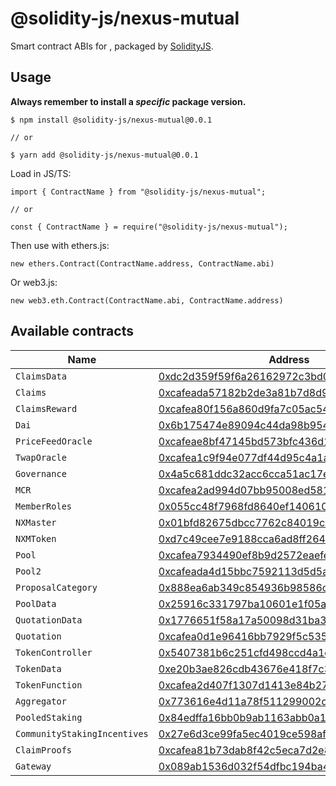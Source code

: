 # @solidity-js/nexus-mutual

Smart contract ABIs for [](), packaged by [SolidityJS](https://github.com/solidity-js).

## Usage

**Always remember to install a _specific_ package version.**

    $ npm install @solidity-js/nexus-mutual@0.0.1

    // or

    $ yarn add @solidity-js/nexus-mutual@0.0.1

Load in JS/TS:

    import { ContractName } from "@solidity-js/nexus-mutual";

    // or

    const { ContractName } = require("@solidity-js/nexus-mutual");

Then use with ethers.js:

    new ethers.Contract(ContractName.address, ContractName.abi)

Or web3.js:

    new web3.eth.Contract(ContractName.abi, ContractName.address)


## Available contracts

| Name | Address |
| ---- | ------- |
| `ClaimsData` | [0xdc2d359f59f6a26162972c3bd0cfbfd8c9ef43af](https://etherscan.com/address/0xdc2d359f59f6a26162972c3bd0cfbfd8c9ef43af) |
| `Claims` | [0xcafeada57182b2de3a81b7d8d97a7a223ff9c978](https://etherscan.com/address/0xcafeada57182b2de3a81b7d8d97a7a223ff9c978) |
| `ClaimsReward` | [0xcafea80f156a860d9fa7c05ac540f1faddaecf78](https://etherscan.com/address/0xcafea80f156a860d9fa7c05ac540f1faddaecf78) |
| `Dai` | [0x6b175474e89094c44da98b954eedeac495271d0f](https://etherscan.com/address/0x6b175474e89094c44da98b954eedeac495271d0f) |
| `PriceFeedOracle` | [0xcafeae8bf47145bd573bfc436d1728cff224ca13](https://etherscan.com/address/0xcafeae8bf47145bd573bfc436d1728cff224ca13) |
| `TwapOracle` | [0xcafea1c9f94e077df44d95c4a1ad5a5747a18b5c](https://etherscan.com/address/0xcafea1c9f94e077df44d95c4a1ad5a5747a18b5c) |
| `Governance` | [0x4a5c681ddc32acc6cca51ac17e9d461e6be87900](https://etherscan.com/address/0x4a5c681ddc32acc6cca51ac17e9d461e6be87900) |
| `MCR` | [0xcafea2ad994d07bb95008ed5810068546c128895](https://etherscan.com/address/0xcafea2ad994d07bb95008ed5810068546c128895) |
| `MemberRoles` | [0x055cc48f7968fd8640ef140610dd4038e1b03926](https://etherscan.com/address/0x055cc48f7968fd8640ef140610dd4038e1b03926) |
| `NXMaster` | [0x01bfd82675dbcc7762c84019ca518e701c0cd07e](https://etherscan.com/address/0x01bfd82675dbcc7762c84019ca518e701c0cd07e) |
| `NXMToken` | [0xd7c49cee7e9188cca6ad8ff264c1da2e69d4cf3b](https://etherscan.com/address/0xd7c49cee7e9188cca6ad8ff264c1da2e69d4cf3b) |
| `Pool` | [0xcafea7934490ef8b9d2572eaefeb9d48162ea5d8](https://etherscan.com/address/0xcafea7934490ef8b9d2572eaefeb9d48162ea5d8) |
| `Pool2` | [0xcafeada4d15bbc7592113d5d5af631b5dcd53dcb](https://etherscan.com/address/0xcafeada4d15bbc7592113d5d5af631b5dcd53dcb) |
| `ProposalCategory` | [0x888ea6ab349c854936b98586ce6a17e98bf254b2](https://etherscan.com/address/0x888ea6ab349c854936b98586ce6a17e98bf254b2) |
| `PoolData` | [0x25916c331797ba10601e1f05a1da0b425302f5a2](https://etherscan.com/address/0x25916c331797ba10601e1f05a1da0b425302f5a2) |
| `QuotationData` | [0x1776651f58a17a50098d31ba3c3cd259c1903f7a](https://etherscan.com/address/0x1776651f58a17a50098d31ba3c3cd259c1903f7a) |
| `Quotation` | [0xcafea0d1e96416bb7929f5c5357ca4b837910705](https://etherscan.com/address/0xcafea0d1e96416bb7929f5c5357ca4b837910705) |
| `TokenController` | [0x5407381b6c251cfd498ccd4a1d877739cb7960b8](https://etherscan.com/address/0x5407381b6c251cfd498ccd4a1d877739cb7960b8) |
| `TokenData` | [0xe20b3ae826cdb43676e418f7c3b84b75b5697a40](https://etherscan.com/address/0xe20b3ae826cdb43676e418f7c3b84b75b5697a40) |
| `TokenFunction` | [0xcafea2d407f1307d1413e84b2730f0870fd72dc0](https://etherscan.com/address/0xcafea2d407f1307d1413e84b2730f0870fd72dc0) |
| `Aggregator` | [0x773616e4d11a78f511299002da57a0a94577f1f4](https://etherscan.com/address/0x773616e4d11a78f511299002da57a0a94577f1f4) |
| `PooledStaking` | [0x84edffa16bb0b9ab1163abb0a13ff0744c11272f](https://etherscan.com/address/0x84edffa16bb0b9ab1163abb0a13ff0744c11272f) |
| `CommunityStakingIncentives` | [0x27e6d3ce99fa5ec4019ce598af54bcb3a2fb2e5f](https://etherscan.com/address/0x27e6d3ce99fa5ec4019ce598af54bcb3a2fb2e5f) |
| `ClaimProofs` | [0xcafea81b73dab8f42c5eca7d2e821a82660b6775](https://etherscan.com/address/0xcafea81b73dab8f42c5eca7d2e821a82660b6775) |
| `Gateway` | [0x089ab1536d032f54dfbc194ba47529a4351af1b5](https://etherscan.com/address/0x089ab1536d032f54dfbc194ba47529a4351af1b5) |
